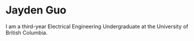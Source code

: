 # Jayden Guo

I am a third-year Electrical Engineering Undergraduate at the University of British Columbia.
